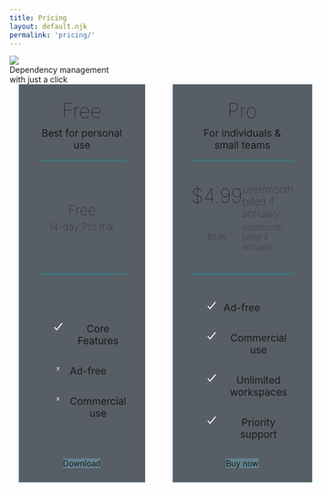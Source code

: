 ```yaml
---
title: Pricing
layout: default.njk
permalink: 'pricing/'
---
```


<style>
  #pricing-container {
    max-width: 1200px;
    min-height: 100vh;
    margin: 0 auto;
    padding: 0 1rem;
  }
  #pricing-tables {
    display: grid;
    grid-template-columns: 1fr 1fr;
    column-gap: 3rem;
  }
  .pricing-table {
    display: grid;
    background: rgba(48, 55, 64, .8);
    border: 1px solid #61828D;
    padding: 1.5rem 2rem;
    max-width: 400px;
    text-align: center;
    box-shadow: var(--default-shadow);
    grid-template-rows: auto auto calc(200px + 2rem) 1fr auto;
  }
  h1 {
    margin: 0 0 .5rem 0;
    font-size: 2.5em;
    filter: drop-shadow(var(--default-shadow));
    font-weight: 100;
  }
  .pricing-table > .description {
    font-size: 1.25em;
    text-shadow: var(--default-shadow)
  }
  .price-container {
    height: 200px;
    display: grid;
    grid-template-rows: 1fr auto auto 1fr;
    margin-top: 1rem;
  }
  .pro {
    height: 200px;
    display: grid;
    grid-template-rows: 1fr auto auto 1fr;
    row-gap: 5px;
    margin: 1rem 0;
  }
  .pro > .separator {
    grid-column: 1 / span 2;
  }
  .separator {
    background: #0FA8B2;
    filter: blur(1px);
    height: 1px;
  }
  .separator:last-child {
    align-self: end;
  }
  h2 {
    margin: 0 0 .2rem 0;
    font-size: 1.75em;
    filter: drop-shadow(var(--default-shadow));
    font-weight: 100;
  }
  h3 {
    margin: auto 0;
    font-size: 1em;
    font-weight: 100;
  }
  .sub-description {
    font-size: 1.25em;
    font-weight: 100;
    text-shadow: var(--default-shadow)
  }
  .pro > .sub-description {
    text-align: left;
  }
  h3 + .sub-description {
    font-size: 1em;
  }
  .features {
    margin: auto;
  }
  .feature {
    display: grid;
    justify-content: start;
    grid-template-columns: 25px auto;
    column-gap: 8px;
    margin: 2rem 0;
  }
  svg {
    max-width: 25px;
    max-height: 1em;
    filter: drop-shadow(var(--default-shadow));
  }
  .x svg {
    max-width: 20px;
    max-height: 1em;
  }
  .description {
    font-size: 1.25em;
    align-self: center;
    filter: drop-shadow(var(--default-shadow));
  }
  .free {
    background: #61828D;
    max-width: 300px;
    margin: auto auto 0 auto;
  }
  .free:hover {
    background: #62628D;
  }
</style>

<div class="logo-container">
  <img src="/img/logo.png" />
  <div id="slogan">Dependency management 
    <br /> with just a click
  </div>
</div>
<div id="pricing-container">
  <div id="pricing-tables">
    <div class="pricing-table">
      <h1 class="header">Free</h1>
      <span class="description">Best for personal use</span>
      <div class="price-container">
        <div class="separator"></div>
        <h2>Free</h2>
        <span class="sub-description">14-day Pro trial</span>
        <div class="separator"></div>
      </div>
      <ul class="features">
        <li class="feature">
          <div class="icon">
            <svg width="36" height="33" viewBox="0 0 36 33" fill="none" xmlns="http://www.w3.org/2000/svg">
              <path d="M2 18.0787L10.9492 29L34 2" stroke="white" stroke-width="4"/>
            </svg>
          </div>
          <div class="description">Core Features</div>
        </li>
        <li class="feature">
          <div class="icon x">
            <svg width="26" height="63" viewBox="0 0 26 63" fill="none" xmlns="http://www.w3.org/2000/svg">
              <path d="M10.176 29.848L1.296 17.272H6.096L12.72 26.968L19.296 17.272H24.048L15.168 29.848L24.528 43H19.728L12.72 32.728L5.616 43H0.864L10.176 29.848Z" fill="white"/>
            </svg>
          </div>
          <div class="description">Ad-free</div>
        </li>
        <li class="feature">
          <div class="icon x">
            <svg width="26" height="63" viewBox="0 0 26 63" fill="none" xmlns="http://www.w3.org/2000/svg">
              <path d="M10.176 29.848L1.296 17.272H6.096L12.72 26.968L19.296 17.272H24.048L15.168 29.848L24.528 43H19.728L12.72 32.728L5.616 43H0.864L10.176 29.848Z" fill="white"/>
            </svg>
          </div>
          <div class="description">Commercial use</div>
        </li>
      </ul>
      <div class="button free">Download</div>
    </div>
    <div class="pricing-table">
      <h1 class="header">Pro</h1>
      <span class="description">For individuals & small teams</span>
      <div class="price-container pro">
        <div class="separator"></div>
        <h1>$4.99</h1>
        <span class="sub-description">user/month <br />billed if annually</span>
        <h3>$6.99</h3>
        <span class="sub-description">user/month <br />billed if annually</span>
        <div class="separator"></div>
      </div>
      <ul class="features">
        <li class="feature">
          <div class="icon">
            <svg width="36" height="33" viewBox="0 0 36 33" fill="none" xmlns="http://www.w3.org/2000/svg">
              <path d="M2 18.0787L10.9492 29L34 2" stroke="white" stroke-width="4"/>
            </svg>
          </div>
          <div class="description">Ad-free</div>
        </li>
        <li class="feature">
          <div class="icon">
            <svg width="36" height="33" viewBox="0 0 36 33" fill="none" xmlns="http://www.w3.org/2000/svg">
              <path d="M2 18.0787L10.9492 29L34 2" stroke="white" stroke-width="4"/>
            </svg>
          </div>
          <div class="description">Commercial use</div>
        </li>
        <li class="feature">
          <div class="icon">
            <svg width="36" height="33" viewBox="0 0 36 33" fill="none" xmlns="http://www.w3.org/2000/svg">
              <path d="M2 18.0787L10.9492 29L34 2" stroke="white" stroke-width="4"/>
            </svg>
          </div>
          <div class="description">Unlimited workspaces</div>
        </li>
        <li class="feature">
          <div class="icon">
            <svg width="36" height="33" viewBox="0 0 36 33" fill="none" xmlns="http://www.w3.org/2000/svg">
              <path d="M2 18.0787L10.9492 29L34 2" stroke="white" stroke-width="4"/>
            </svg>
          </div>
          <div class="description">Priority support </div>
        </li>
      </ul>
      <div class="button free">Buy now</div>
    </div>
  </div>
</div>
